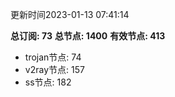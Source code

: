 更新时间2023-01-13 07:41:14

**总订阅: 73**
**总节点: 1400**
**有效节点: 413**
- trojan节点: 74
- v2ray节点: 157
- ss节点: 182
